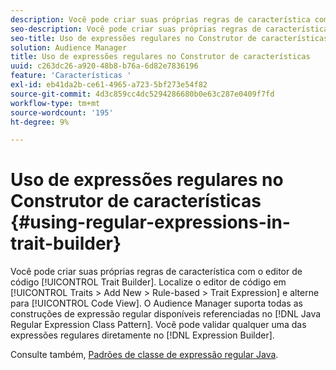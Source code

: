 ```yaml
---
description: Você pode criar suas próprias regras de característica com o editor de código do Construtor de características. Encontre o editor de código em Características > Adicionar novo > Baseado em regras > Expressão de características e alterne para Visualização de código. O Audience Manager suporta todas as construções de expressão regular disponíveis referenciadas no Padrão de classe de expressão regular do Java. Você pode validar qualquer uma das expressões regulares diretamente no Construtor de expressões.
seo-description: Você pode criar suas próprias regras de característica com o editor de código do Construtor de características. Encontre o editor de código em Características > Adicionar novo > Baseado em regras > Expressão de características e alterne para Visualização de código. O Audience Manager suporta todas as construções de expressão regular disponíveis referenciadas no Padrão de classe de expressão regular do Java. Você pode validar qualquer uma das expressões regulares diretamente no Construtor de expressões.
seo-title: Uso de expressões regulares no Construtor de características
solution: Audience Manager
title: Uso de expressões regulares no Construtor de características
uuid: c263dc26-a920-48b8-b76a-6d82e7836196
feature: 'Características '
exl-id: eb41da2b-ce61-4965-a723-5bf273e54f82
source-git-commit: 4d3c859cc4dc5294286680b0e63c287e0409f7fd
workflow-type: tm+mt
source-wordcount: '195'
ht-degree: 9%

---
```


# Uso de expressões regulares no Construtor de características {#using-regular-expressions-in-trait-builder}

Você pode criar suas próprias regras de característica com o editor de código [!UICONTROL Trait Builder]. Localize o editor de código em [!UICONTROL Traits > Add New > Rule-based > Trait Expression] e alterne para [!UICONTROL Code View]. O Audience Manager suporta todas as construções de expressão regular disponíveis referenciadas no [!DNL Java Regular Expression Class Pattern]. Você pode validar qualquer uma das expressões regulares diretamente no [!DNL Expression Builder].

Consulte também, [Padrões de classe de expressão regular Java](https://docs.oracle.com/javase/7/docs/api/java/util/regex/Pattern.html).
